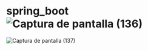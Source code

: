 # spring_boot![Captura de pantalla (136)](https://user-images.githubusercontent.com/107498038/224884266-a5e716a9-1e14-49d6-abb0-db509bac2c30.png)
![Captura de pantalla (137)](https://user-images.githubusercontent.com/107498038/224884322-ec0636d3-5271-4e39-a29a-1d2cbe51d23e.png)
